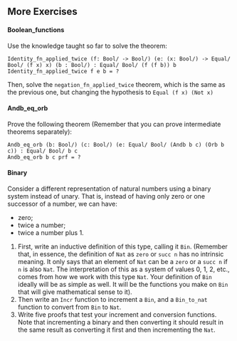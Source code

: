 ## More Exercises

#### Boolean_functions

Use the knowledge taught so far to solve the theorem:

```rust,ignore
Identity_fn_applied_twice (f: Bool/ -> Bool/) (e: (x: Bool/) -> Equal/ Bool/ (f x) x) (b : Bool/) : Equal/ Bool/ (f (f b)) b
Identity_fn_applied_twice f e b = ?
```

Then, solve the ``negation_fn_applied_twice`` theorem, which is the same as the previous one, but changing the hypothesis to ``Equal (f x) (Not x)``

#### Andb_eq_orb

Prove the following theorem (Remember that you can prove intermediate theorems separately):

```rust,ignore
Andb_eq_orb (b: Bool/) (c: Bool/) (e: Equal/ Bool/ (Andb b c) (Orb b c)) : Equal/ Bool/ b c
Andb_eq_orb b c prf = ?
```

#### Binary

Consider a different representation of natural numbers using a binary system instead of unary. That is, instead of having only zero or one successor of a number, we can have:

* zero;
* twice a number;
* twice a number plus 1.

1. First, write an inductive definition of this type, calling it ``Bin``. (Remember that, in essence, the definition of ``Nat`` as ``zero`` or ``succ n`` has no intrinsic meaning. It only says that an element of ``Nat`` can be a ``zero`` or a ``succ n`` if ``n`` is also ``Nat``. The interpretation of this as a system of values 0, 1, 2, etc., comes from how we work with this type ``Nat``. Your definition of ``Bin`` ideally will be as simple as well. It will be the functions you make on ``Bin`` that will give mathematical sense to it).
2. Then write an ``Incr`` function to increment a ``Bin``, and a ``Bin_to_nat`` function to convert from ``Bin`` to ``Nat``.
3. Write five proofs that test your increment and conversion functions. Note that incrementing a binary and then converting it should result in the same result as converting it first and then incrementing the ``Nat``.
